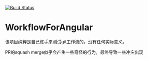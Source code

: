 [![Build Status](https://travis-ci.org/loveholly/workflow-for-angular.svg?branch=master)](https://travis-ci.org/loveholly/workflow-for-angular)

# WorkflowForAngular

该项目纯粹是自己练手来测试git工作流的，没有任何实际意义。

PR的squash merge似乎会产生一些奇怪的行为，最终导致一些冲突出现
